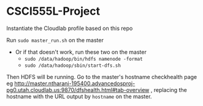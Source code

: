 # CSCI555L-Project

Instantiate the Cloudlab profile based on this repo

Run `sudo master_run.sh` on the master

- Or if that doesn't work, run these two on the master
  - `sudo /data/hadoop/bin/hdfs namenode -format`
  - `sudo /data/hadoop/sbin/start-dfs.sh`

Then HDFS will be running. Go to the master's hostname checkhealth page eg http://master.ntharani-195400.advancedosproj-pg0.utah.cloudlab.us:9870/dfshealth.html#tab-overview , replacing the hostname with the URL output by `hostname` on the master.
